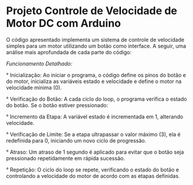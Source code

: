# Projeto Controle de Velocidade de Motor DC com Arduino

O código apresentado implementa um sistema de controle de velocidade simples para um motor utilizando um botão como interface. A seguir, uma análise mais aprofundada de cada parte do código:

  *Funcionamento Detalhado:*

  ° Inicialização: Ao iniciar o programa, o código define os pinos do botão e do motor, inicializa as variáveis estado e velocidade e define o motor na velocidade mínima (0).
  
  ° Verificação do Botão: A cada ciclo do loop, o programa verifica o estado do botão. Se o botão estiver pressionado:
  
  ° Incremento da Etapa: A variável estado é incrementada em 1, alterando velocidade.
  
  ° Verificação de Limite: Se a etapa ultrapassar o valor máximo (3), ela é redefinida para 0, iniciando um novo ciclo de progressão.
  
  ° Atraso: Um atraso de 1 segundo é aplicado para evitar que o botão seja pressionado repetidamente em rápida sucessão.
  
  ° Repetição: O ciclo do loop se repete, verificando o estado do botão e controlando a velocidade do motor de acordo com as etapas definidas.
